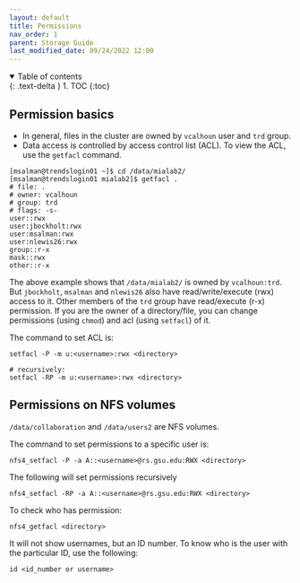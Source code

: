 ```yaml
---
layout: default
title: Permissions
nav_order: 1
parent: Storage Guide
last_modified_date: 09/24/2022 12:00
---
```

<details open markdown="block">
  <summary>
    Table of contents
  </summary>
  {: .text-delta }
1. TOC
{:toc}
</details>

## Permission basics
-   In general, files in the cluster are owned by `vcalhoun` user and
    `trd` group.
-   Data access is controlled by access control list (ACL). To view the
    ACL, use the `getfacl` command.

```
[msalman@trendslogin01 ~]$ cd /data/mialab2/
[msalman@trendslogin01 mialab2]$ getfacl .
# file: .
# owner: vcalhoun
# group: trd
# flags: -s-
user::rwx
user:jbockholt:rwx
user:msalman:rwx
user:nlewis26:rwx
group::r-x
mask::rwx
other::r-x
```

The above example shows that `/data/mialab2/` is owned by
`vcalhoun:trd`. But `jbockholt`, `msalman` and `nlewis26` also have
read/write/execute (rwx) access to it. Other members of the `trd` group
have read/execute (r-x) permission. If you are the owner of a
directory/file, you can change permissions (using `chmod`) and acl
(using `setfacl`) of it.

The command to set ACL is:

```
setfacl -P -m u:<username>:rwx <directory>

# recursively:
setfacl -RP -m u:<username>:rwx <directory>
```

## Permissions on NFS volumes

`/data/collaboration` and `/data/users2` are NFS volumes.

The command to set permissions to a specific user is:

`nfs4_setfacl -P -a A::<username>@rs.gsu.edu:RWX <directory>`

The following will set permissions recursively

`nfs4_setfacl -RP -a A::<username>@rs.gsu.edu:RWX <directory>`

To check who has permission:

`nfs4_getfacl <directory>`

It will not show usernames, but an ID number. To know who is the user
with the particular ID, use the following:

`id <id_number or username>`